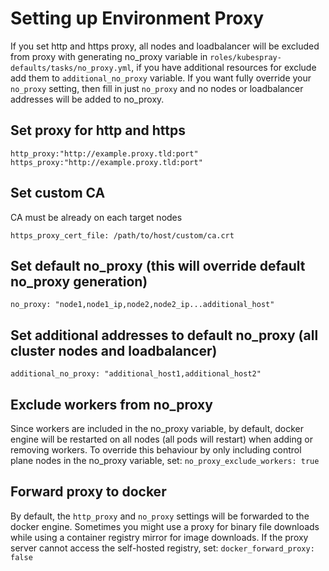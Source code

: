 # Setting up Environment Proxy

If you set http and https proxy, all nodes and loadbalancer will be excluded from proxy with generating no_proxy variable in `roles/kubespray-defaults/tasks/no_proxy.yml`, if you have additional resources for exclude add them to `additional_no_proxy` variable. If you want fully override your `no_proxy` setting, then fill in just `no_proxy` and no nodes or loadbalancer addresses will be added to no_proxy.

## Set proxy for http and https

 `http_proxy:"http://example.proxy.tld:port"`
 `https_proxy:"http://example.proxy.tld:port"`

## Set custom CA

CA must be already on each target nodes

  `https_proxy_cert_file: /path/to/host/custom/ca.crt`

## Set default no_proxy (this will override default no_proxy generation)

`no_proxy: "node1,node1_ip,node2,node2_ip...additional_host"`

## Set additional addresses to default no_proxy (all cluster nodes and loadbalancer)

`additional_no_proxy: "additional_host1,additional_host2"`

## Exclude workers from no_proxy

Since workers are included in the no_proxy variable, by default, docker engine will be restarted on all nodes (all
pods will restart) when adding or removing workers.  To override this behaviour by only including control plane nodes in the
no_proxy variable, set:
`no_proxy_exclude_workers: true`

## Forward proxy to docker

By default, the `http_proxy` and `no_proxy` settings will be forwarded to the docker engine.
Sometimes you might use a proxy for binary file downloads while using a container registry mirror for image downloads.
If the proxy server cannot access the self-hosted registry, set:
`docker_forward_proxy: false`
